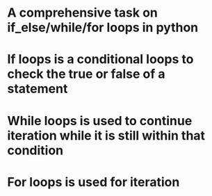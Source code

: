 # A comprehensive task on if_else/while/for loops in python
# If loops is a conditional loops to check the true or false of a statement
# While loops is used to continue iteration while it is still within that condition
# For loops is used for iteration
